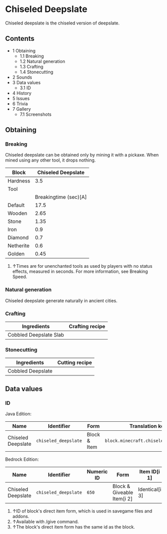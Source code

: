 # Chiseled Deepslate
Chiseled deepslate is the chiseled version of deepslate.

## Contents
- 1 Obtaining
	- 1.1 Breaking
	- 1.2 Natural generation
	- 1.3 Crafting
	- 1.4 Stonecutting
- 2 Sounds
- 3 Data values
	- 3.1 ID
- 4 History
- 5 Issues
- 6 Trivia
- 7 Gallery
	- 7.1 Screenshots

## Obtaining
### Breaking
Chiseled deepslate can be obtained only by mining it with a pickaxe. When mined using any other tool, it drops nothing.

| Block     | Chiseled Deepslate    |
|-----------|-----------------------|
| Hardness  | 3.5                   |
| Tool      |                       |
|           | Breakingtime (sec)[A] |
| Default   | 17.5                  |
| Wooden    | 2.65                  |
| Stone     | 1.35                  |
| Iron      | 0.9                   |
| Diamond   | 0.7                   |
| Netherite | 0.6                   |
| Golden    | 0.45                  |

1. ↑Times are for unenchanted tools as used by players with no status effects, measured in seconds. For more information, see Breaking Speed.

### Natural generation
Chiseled deepslate generate naturally in ancient cities.

### Crafting
| Ingredients            | Crafting recipe |
|------------------------|-----------------|
| Cobbled Deepslate Slab |                 |

### Stonecutting
| Ingredients       | Cutting recipe |
|-------------------|----------------|
| Cobbled Deepslate |                |

## Data values
### ID
Java Edition:

| Name               | Identifier           | Form         | Translation key                      |
|--------------------|----------------------|--------------|--------------------------------------|
| Chiseled Deepslate | `chiseled_deepslate` | Block & Item | `block.minecraft.chiseled_deepslate` |

Bedrock Edition:

| Name               | Identifier           | Numeric ID | Form                       | Item ID[i 1]   | Translation key                |
|--------------------|----------------------|------------|----------------------------|----------------|--------------------------------|
| Chiseled Deepslate | `chiseled_deepslate` | `650`      | Block & Giveable Item[i 2] | Identical[i 3] | `tile.chiseled_deepslate.name` |

1. ↑ID of block's direct item form, which is used in savegame files and addons.
2. ↑Available with /give command.
3. ↑The block's direct item form has the same id as the block.


